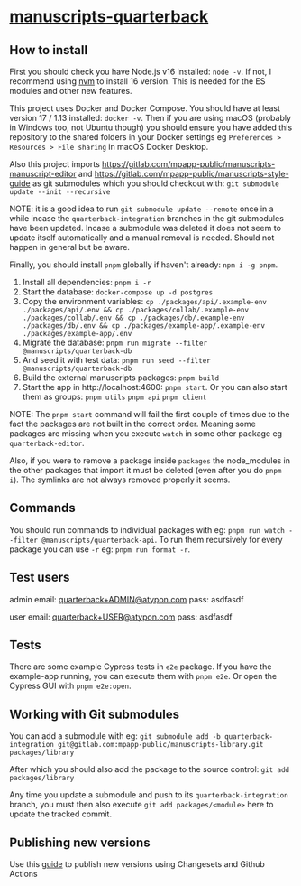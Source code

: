 # [manuscripts-quarterback](https://gitlab.com/mpapp-public/manuscripts-quarterback)

## How to install

First you should check you have Node.js v16 installed: `node -v`. If not, I recommend using [nvm](https://github.com/nvm-sh/nvm) to install 16 version. This is needed for the ES modules and other new features.

This project uses Docker and Docker Compose. You should have at least version 17 / 1.13 installed: `docker -v`. Then if you are using macOS (probably in Windows too, not Ubuntu though) you should ensure you have added this repository to the shared folders in your Docker settings eg `Preferences > Resources > File sharing` in macOS Docker Desktop.

Also this project imports https://gitlab.com/mpapp-public/manuscripts-manuscript-editor and https://gitlab.com/mpapp-public/manuscripts-style-guide as git submodules which you should checkout with: `git submodule update --init --recursive`

NOTE: it is a good idea to run `git submodule update --remote` once in a while incase the `quarterback-integration` branches in the git submodules have been updated. Incase a submodule was deleted it does not seem to update itself automatically and a manual removal is needed. Should not happen in general but be aware.

Finally, you should install `pnpm` globally if haven't already: `npm i -g pnpm`.

1. Install all dependencies: `pnpm i -r`
3. Start the database: `docker-compose up -d postgres`
4. Copy the environment variables: `cp ./packages/api/.example-env ./packages/api/.env && cp ./packages/collab/.example-env ./packages/collab/.env && cp ./packages/db/.example-env ./packages/db/.env && cp ./packages/example-app/.example-env ./packages/example-app/.env`
5. Migrate the database: `pnpm run migrate --filter @manuscripts/quarterback-db`
6. And seed it with test data: `pnpm run seed --filter @manuscripts/quarterback-db`
7. Build the external manuscripts packages: `pnpm build`
8. Start the app in http://localhost:4600: `pnpm start`. Or you can also start them as groups: `pnpm utils` `pnpm api` `pnpm client`

NOTE: The `pnpm start` command will fail the first couple of times due to the fact the packages are not built in the correct order. Meaning some packages are missing when you execute `watch` in some other package eg `quarterback-editor`.

Also, if you were to remove a package inside `packages` the node_modules in the other packages that import it must be deleted (even after you do `pnpm i`). The symlinks are not always removed properly it seems.

## Commands

You should run commands to individual packages with eg: `pnpm run watch --filter @manuscripts/quarterback-api`. To run them recursively for every package you can use `-r` eg: `pnpm run format -r`.

## Test users

admin
email: quarterback+ADMIN@atypon.com
pass: asdfasdf

user
email: quarterback+USER@atypon.com
pass: asdfasdf

## Tests

There are some example Cypress tests in `e2e` package. If you have the example-app running, you can execute them with `pnpm e2e`. Or open the Cypress GUI with `pnpm e2e:open`. 

## Working with Git submodules

You can add a submodule with eg: `git submodule add -b quarterback-integration git@gitlab.com:mpapp-public/manuscripts-library.git packages/library`

After which you should also add the package to the source control: `git add packages/library`

Any time you update a submodule and push to its `quarterback-integration` branch, you must then also execute `git add packages/<module>` here to update the tracked commit.

## Publishing new versions

Use this [guide](.changeset/README.md) to publish new versions using Changesets and Github Actions
